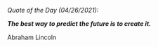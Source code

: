*Quote of the Day (04/26/2021):*

_**The best way to predict the future is to create it.**_

Abraham Lincoln